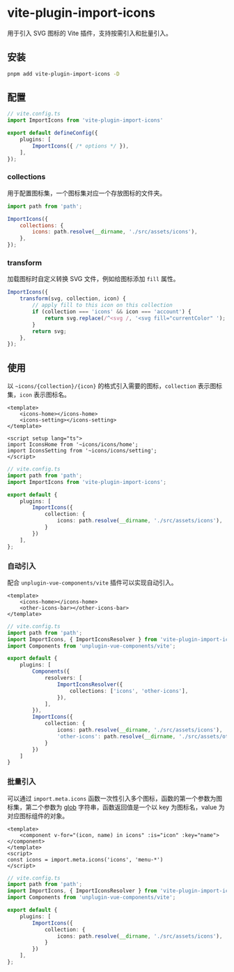 # vite-plugin-import-icons

用于引入 SVG 图标的 Vite 插件，支持按需引入和批量引入。

## 安装

```bash
pnpm add vite-plugin-import-icons -D
```

## 配置

```typescript
// vite.config.ts
import ImportIcons from 'vite-plugin-import-icons'

export default defineConfig({
    plugins: [
        ImportIcons({ /* options */ }),
    ],
});
```

### collections

用于配置图标集，一个图标集对应一个存放图标的文件夹。

```js
import path from 'path';

ImportIcons({
    collections: {
        icons: path.resolve(__dirname, './src/assets/icons'),
    },
});
```

### transform

加载图标时自定义转换 SVG 文件，例如给图标添加 `fill` 属性。

```js
ImportIcons({
    transform(svg, collection, icon) {
        // apply fill to this icon on this collection
        if (collection === 'icons' && icon === 'account') {
            return svg.replace(/^<svg /, '<svg fill="currentColor" ');
        }
        return svg;
    },
});
```

## 使用

以 `~icons/{collection}/{icon}` 的格式引入需要的图标，`collection` 表示图标集，`icon` 表示图标名。

```vue
<template>
    <icons-home></icons-home>
    <icons-setting></icons-setting>
</template>

<script setup lang="ts">
import IconsHome from '~icons/icons/home';
import IconsSetting from '~icons/icons/setting';
</script>
```

```ts
// vite.config.ts
import path from 'path';
import ImportIcons from 'vite-plugin-import-icons';

export default {
    plugins: [
        ImportIcons({
            collection: {
                icons: path.resolve(__dirname, './src/assets/icons'),
            }
        })
    ],
};
```

### 自动引入

配合 `unplugin-vue-components/vite` 插件可以实现自动引入。

```vue
<template>
    <icons-home></icons-home>
    <other-icons-bar></other-icons-bar>
</template>
```

```ts
// vite.config.ts
import path from 'path';
import ImportIcons, { ImportIconsResolver } from 'vite-plugin-import-icons';
import Components from 'unplugin-vue-components/vite';

export default {
    plugins: [
        Components({
            resolvers: [
                ImportIconsResolver({
                    collections: ['icons', 'other-icons'],
                }),
            ],
        }),
        ImportIcons({
            collection: {
                icons: path.resolve(__dirname, './src/assets/icons'),
                'other-icons': path.resolve(__dirname, './src/assets/other-icons'),
            }
        })
    ]
}
```

### 批量引入

可以通过 `import.meta.icons` 函数一次性引入多个图标，函数的第一个参数为图标集，第二个参数为 [glob](https://github.com/mrmlnc/fast-glob#pattern-syntax) 字符串，函数返回值是一个以 key 为图标名，value 为对应图标组件的对象。

```vue
<template>
    <component v-for="(icon, name) in icons" :is="icon" :key="name"></component>
</template>
<script>
const icons = import.meta.icons('icons', 'menu-*')
</script>
```

```ts
// vite.config.ts
import path from 'path';
import ImportIcons, { ImportIconsResolver } from 'vite-plugin-import-icons';
import Components from 'unplugin-vue-components/vite';

export default {
    plugins: [
        ImportIcons({
            collection: {
                icons: path.resolve(__dirname, './src/assets/icons'),
            }
        })
    ],
};
```
